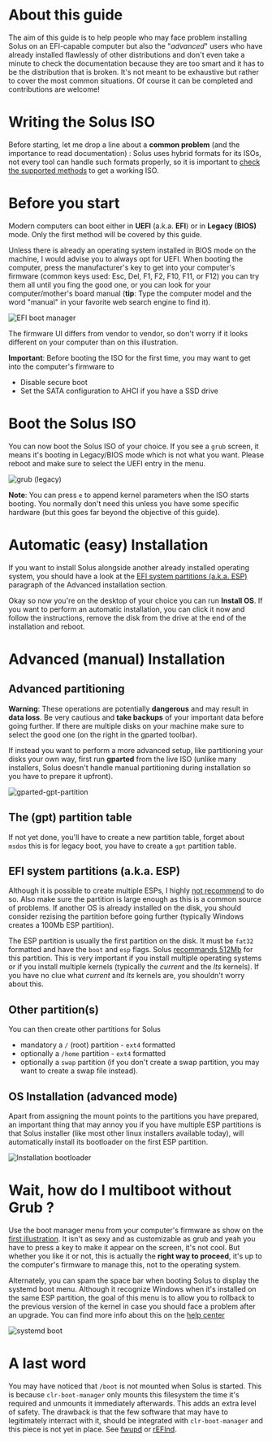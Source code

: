 # About this guide

The aim of this guide is to help people who may face problem installing Solus on an EFI-capable computer but also the "_advanced_" users who have already installed flawlessly of other distributions and don't even take a minute to check the documentation because they are too smart and it has to be the distribution that is broken.
It's not meant to be exhaustive but rather to cover the most common situations. Of course it can be completed and contributions are welcome!

# Writing the Solus ISO

Before starting, let me drop a line about a **common problem** (and the importance to read documentation) : Solus uses hybrid formats for its ISOs, not every tool can handle such formats properly, so it is important to [check the supported methods](https://getsol.us/articles/installation/preparing-to-install/en/#getting-the-right-tool) to get a working ISO.

# Before you start

Modern computers can boot either in **UEFI** (a.k.a. **EFI**) or in **Legacy (BIOS)** mode. Only the first method will be covered by this guide.

Unless there is already an operating system installed in BIOS mode on the machine, I would advise you to always opt for UEFI. 
When booting the computer, press the manufacturer's key to get into your computer's firmware (common keys used: Esc, Del, F1, F2, F10, F11, or F12) you can try them all until you fing the good one, or you can look for your computer/mother's board manual (**tip**: Type the computer model and the word "manual" in your favorite web search engine to find it).

<a name="efi-bootmanager">![EFI boot manager](images/EFI%20boot%20menu.jpg)</a>

The firmware UI differs from vendor to vendor, so don't worry if it looks different on your computer than on this illustration.

**Important**: Before booting the ISO for the first time, you may want to get into the computer's firmware to
- Disable secure boot
- Set the SATA configuration to AHCI if you have a SSD drive

# Boot the Solus ISO

You can now boot the Solus ISO of your choice. If you see a `grub` screen, it means it's booting in Legacy/BIOS mode which is not what you want. Please reboot and make sure to select the UEFI entry in the menu.

![grub (legacy)](images/solus-grub.png)

**Note**: You can press `e` to append kernel parameters when the ISO starts booting. You normally don't need this unless you have some specific hardware (but this goes far beyond the objective of this guide).

# Automatic (easy) Installation

If you want to install Solus alongside another already installed operating system, you should have a look at the [EFI system partitions (a.k.a. ESP)](#efi-system-partition-a-k-a--esp) paragraph of the Advanced installation section.

Okay so now you're on the desktop of your choice you can run **Install OS**. If you want to perform an automatic installation, you can click it now and follow the instructions, remove the disk from the drive at the end of the installation and reboot.

# Advanced (manual) Installation

## Advanced partitioning 

**Warning**: These operations are potentially **dangerous** and may result in **data loss**. Be very cautious and **take backups** of your important data before going further. If there are multiple disks on your machine make sure to select the good one (on the right in the gparted toolbar).

If instead you want to perform a more advanced setup, like partitioning your disks your own way, first run **gparted** from the live ISO (unlike many installers, Solus doesn't handle manual partitioning during installation so you have to prepare it upfront).

![gparted-gpt-partition](images/gparted.png)

## The (gpt) partition table

If not yet done, you'll have to create a new partition table, forget about `msdos` this is for legacy boot, you have to create a `gpt` partition table.

## EFI system partitions (a.k.a. ESP)

Although it is possible to create multiple ESPs, I highly [not recommend](https://news.ycombinator.com/item?id=16261695) to do so. Also make sure the partition is large enough as this is a common source of problems. If another OS is already installed on the disk, you should consider rezising the partition before going further (typically Windows creates a 100Mb ESP partition).

The ESP partition is usually the first partition on the disk. It must be `fat32` formatted and have the `boot` and `esp` flags. Solus [recommands 512Mb](https://getsol.us/articles/installation/disks/en/) for this partition. This is very important if you install multiple operating systems or if you install multiple kernels (typically the _current_ and the _lts_ kernels). If you have no clue what _current_ and _lts_ kernels are, you shouldn't worry about this.

## Other partition(s)

You can then create other partitions for Solus 
- mandatory a `/` (root) partition - `ext4` formatted
- optionally a `/home` partition - `ext4` formatted
- optionally a `swap` partition (if you don't create a swap partition, you may want to create a swap file instead).

## OS Installation (advanced mode)

Apart from assigning the mount points to the partitions you have prepared, an important thing that may annoy you if you have multiple ESP partitions is that Solus installer (like most other linux installers available today), will automatically install its bootloader on the first ESP partition.

![Installation bootloader](images/solus-install.png)

# Wait, how do I multiboot without Grub ?

Use the boot manager menu from your computer's firmware as show on the [first illustration](#efi-bootmanager). It isn't as sexy and as customizable as grub and yeah you have to press a key to make it appear on the screen, it's not cool. But whether you like it or not, this is actually the **right way to proceed**, it's up to the computer's firmware to manage this, not to the operating system.

Alternately, you can spam the space bar when booting Solus to display the systemd boot menu. Although it recognize Windows when it's installed on the same ESP partition, the goal of this menu is to allow you to rollback to the previous version of the kernel in case you should face a problem after an upgrade. You can find more info about this on the [help center](https://getsol.us/articles/troubleshooting/boot-management/en/)

![systemd boot](images/systemd-boot.jpg)

# A last word

You may have noticed that `/boot` is not mounted when Solus is started. This is because `clr-boot-manager` only mounts this filesystem the time it's required and unmounts it immediately afterwards. This adds an extra level of safety. The drawback is that the few software that may have to legitimately interract with it, should be integrated with `clr-boot-manager` and this piece is not yet in place. See [fwupd](https://dev.getsol.us/T2532) or [rEFInd](https://dev.getsol.us/T4089).

